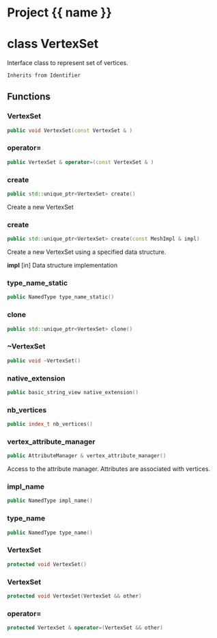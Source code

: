 <script setup>
import {useRoute} from 'vitepress'
const {path} = useRoute()
const tokens = path.split('/')
const words = tokens[2].split('-');
for (let i = 0; i < words.length; i++) {
    words[i] = words[i].charAt(0).toUpperCase() + words[i].slice(1);
    words[i] = words[i].replace('geode', 'Geode')
}
const name = words.join('-');
</script>
# Project {{ name }}

# class VertexSet


 Interface class to represent set of vertices.



```cpp
Inherits from Identifier
```



## Functions

### VertexSet

```cpp
public void VertexSet(const VertexSet & )
```


### operator=

```cpp
public VertexSet & operator=(const VertexSet & )
```


### create

```cpp
public std::unique_ptr<VertexSet> create()
```


 Create a new VertexSet

### create

```cpp
public std::unique_ptr<VertexSet> create(const MeshImpl & impl)
```


 Create a new VertexSet using a specified data structure.

**impl** [in] Data structure implementation

### type_name_static

```cpp
public NamedType type_name_static()
```


### clone

```cpp
public std::unique_ptr<VertexSet> clone()
```


### ~VertexSet

```cpp
public void ~VertexSet()
```


### native_extension

```cpp
public basic_string_view native_extension()
```

### nb_vertices

```cpp
public index_t nb_vertices()
```


### vertex_attribute_manager

```cpp
public AttributeManager & vertex_attribute_manager()
```


 Access to the attribute manager. Attributes are associated with vertices.

### impl_name

```cpp
public NamedType impl_name()
```

### type_name

```cpp
public NamedType type_name()
```

### VertexSet

```cpp
protected void VertexSet()
```


### VertexSet

```cpp
protected void VertexSet(VertexSet && other)
```


### operator=

```cpp
protected VertexSet & operator=(VertexSet && other)
```





